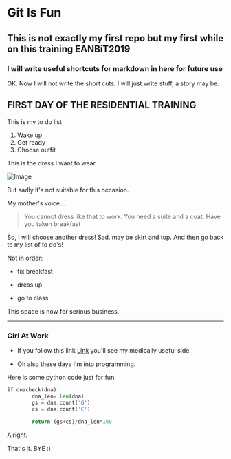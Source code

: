 # Git Is Fun

## This is not exactly my first repo but my first while on this training EANBiT2019 

### I will write useful shortcuts for markdown in here for future use

OK. Now I will not write the short cuts. I will just write stuff, a story may be.

## FIRST DAY OF THE RESIDENTIAL TRAINING

This is my to do list
1. Wake up
2. Get ready
3. Choose outfit

This is the dress I want to wear. 

![Image](https://cdn.shopify.com/s/files/1/1117/7230/products/Cute_Off_Shoulder_Layered_Black_Short_Prom_Dresses_Off_Shoulder_Layered_Black_Homecoming_Dresses_Black_Graduation_Dresses_Evening_Dresses_1024x1024.jpg?v=1552022867)

But sadly it's not suitable for this occasion.

My mother's voice...

> You cannot dress like that to work. You need a suite and a coat.
Have you taken breakfast

So, I will choose another dress! Sad. may be skirt and top. And then go back to my list of to do's!

Not in order:
- fix breakfast
* dress up
- go to class

This space is now for serious business. 

---

### Girl At Work

- If you follow this link [Link](https://www.ncbi.nlm.nih.gov/pmc/?term=Joyce+kabagenyi) you'll see my medically useful side.

* Oh also these days I'm into programming. 

Here is some python code just for fun.

```python
if dnacheck(dna):
        dna_len= len(dna)
        gs = dna.count('G')
        cs = dna.count('C')
        
        return (gs+cs)/dna_len*100
```

Alright.

That's it. BYE :)
